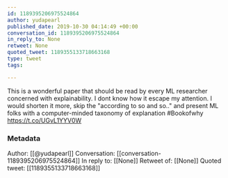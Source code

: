```yaml
---
id: 1189395206975524864
author: yudapearl
published_date: 2019-10-30 04:14:49 +00:00
conversation_id: 1189395206975524864
in_reply_to: None
retweet: None
quoted_tweet: 1189355133718663168
type: tweet
tags:

---
```


This is a wonderful paper that should be read by every ML researcher concerned with explainability. I dont know how it escape my attention. I would shorten it more, skip the "according to so and so.." and present ML folks with a computer-minded taxonomy of explanation #Bookofwhy https://t.co/UGvL1YYV0W

### Metadata

Author: [[@yudapearl]]
Conversation: [[conversation-1189395206975524864]]
In reply to: [[None]]
Retweet of: [[None]]
Quoted tweet: [[1189355133718663168]]
